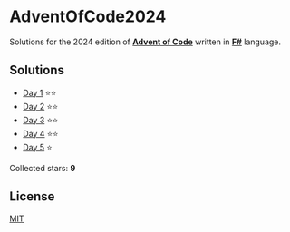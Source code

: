 ﻿# AdventOfCode2024

Solutions for the 2024 edition of **[Advent of Code](https://adventofcode.com/2024)** written in **[F#](https://fsharp.org)** language.

## Solutions
- [Day 1](src/AdventOfCode2024/Day01/Day01.fs) ⭐⭐
- [Day 2](src/AdventOfCode2024/Day02/Day02.fs) ⭐⭐
- [Day 3](src/AdventOfCode2024/Day03/Day03.fs) ⭐⭐
- [Day 4](src/AdventOfCode2024/Day04/Day04.fs) ⭐⭐
- [Day 5](src/AdventOfCode2024/Day05/Day05.fs) ⭐

Collected stars: **9**

## License
[MIT](https://github.com/Sztorm/AdventOfCode2024/blob/master/LICENSE.txt)